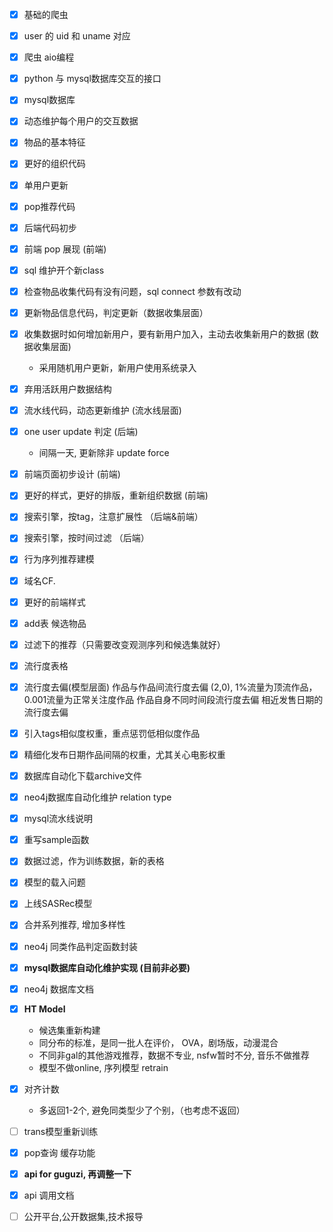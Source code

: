 - [x] 基础的爬虫
- [x] user 的 uid 和 uname 对应
- [x] 爬虫 aio编程
- [x] python 与 mysql数据库交互的接口
- [x] mysql数据库
- [x] 动态维护每个用户的交互数据
- [x] 物品的基本特征
- [x] 更好的组织代码
- [x] 单用户更新
- [x] pop推荐代码
- [x] 后端代码初步
- [x] 前端 pop 展现 (前端)

- [x] sql 维护开个新class
- [x] 检查物品收集代码有没有问题，sql connect 参数有改动

- [x] 更新物品信息代码，判定更新（数据收集层面）

- [x] 收集数据时如何增加新用户，要有新用户加入，主动去收集新用户的数据 (数据收集层面)
    * 采用随机用户更新，新用户使用系统录入

- [x] 弃用活跃用户数据结构
- [x] 流水线代码，动态更新维护 (流水线层面)
- [x] one user update 判定 (后端)
    * 间隔一天, 更新除非 update force

- [x] 前端页面初步设计 (前端)
- [x] 更好的样式，更好的排版，重新组织数据 (前端)

- [x] 搜索引擎，按tag，注意扩展性 （后端&前端）
- [x] 搜索引擎，按时间过滤 （后端）


- [x] 行为序列推荐建模
- [x] 域名CF.
- [x] 更好的前端样式
- [x] add表 候选物品
 
- [x] 过滤下的推荐（只需要改变观测序列和候选集就好）
- [x] 流行度表格
- [x] 流行度去偏(模型层面)
    作品与作品间流行度去偏 (2,0), 1%流量为顶流作品，0.001流量为正常关注度作品
    作品自身不同时间段流行度去偏
    相近发售日期的流行度去偏

- [x] 引入tags相似度权重，重点惩罚低相似度作品
- [x] 精细化发布日期作品间隔的权重，尤其关心电影权重

- [x] 数据库自动化下载archive文件
- [x] neo4j数据库自动化维护 relation type
- [x] mysql流水线说明

- [x] 重写sample函数
- [x] 数据过滤，作为训练数据，新的表格
- [x] 模型的载入问题

- [x] 上线SASRec模型
- [x] 合并系列推荐, 增加多样性
- [x] neo4j 同类作品判定函数封装

- [x] **mysql数据库自动化维护实现 (目前非必要)**
- [x] neo4j 数据库文档


- [x] **HT Model**
    - 候选集重新构建
    - 同分布的标准，是同一批人在评价， OVA，剧场版，动漫混合
    - 不同非gal的其他游戏推荐，数据不专业, nsfw暂时不分, 音乐不做推荐
    - 模型不做online, 序列模型 retrain

<!-- - [ ] 调整lightGCN-MF模型, 网页额外的功能选项 -->

- [x] 对齐计数
    - 多返回1-2个, 避免同类型少了个别，（也考虑不返回）

- [ ] trans模型重新训练

- [x] pop查询 缓存功能
<!-- - [ ] 加强标签搜索，加强过滤系统 -->

- [x] **api for guguzi, 再调整一下**

- [x] api 调用文档
- [ ] 公开平台,公开数据集,技术报导